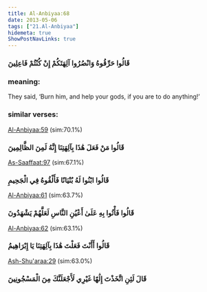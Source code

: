 ```yaml
---
title: Al-Anbiyaa:68
date: 2013-05-06
tags: ["21.Al-Anbiyaa"]
hidemeta: true 
ShowPostNavLinks: true 
---
```

### قَالُوا حَرِّقُوهُ وَانْصُرُوا آلِهَتَكُمْ إِنْ كُنْتُمْ فَاعِلِينَ
### meaning: 
They said, ‘Burn him, and help your gods, if you are to do anything!’
### similar verses: 

[Al-Anbiyaa:59](/21/59) (sim:70.1%)

### قَالُوا مَنْ فَعَلَ هَٰذَا بِآلِهَتِنَا إِنَّهُ لَمِنَ الظَّالِمِينَ

[As-Saaffaat:97](/37/97) (sim:67.1%)

### قَالُوا ابْنُوا لَهُ بُنْيَانًا فَأَلْقُوهُ فِي الْجَحِيمِ

[Al-Anbiyaa:61](/21/61) (sim:63.7%)

### قَالُوا فَأْتُوا بِهِ عَلَىٰ أَعْيُنِ النَّاسِ لَعَلَّهُمْ يَشْهَدُونَ

[Al-Anbiyaa:62](/21/62) (sim:63.1%)

### قَالُوا أَأَنْتَ فَعَلْتَ هَٰذَا بِآلِهَتِنَا يَا إِبْرَاهِيمُ

[Ash-Shu'araa:29](/26/29) (sim:63.0%)

### قَالَ لَئِنِ اتَّخَذْتَ إِلَٰهًا غَيْرِي لَأَجْعَلَنَّكَ مِنَ الْمَسْجُونِينَ
